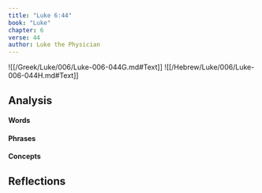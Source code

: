 ```yaml
---
title: "Luke 6:44"
book: "Luke"
chapter: 6
verse: 44
author: Luke the Physician
---
```

![[/Greek/Luke/006/Luke-006-044G.md#Text]]
![[/Hebrew/Luke/006/Luke-006-044H.md#Text]]

## Analysis

#### Words

#### Phrases

#### Concepts

## Reflections
